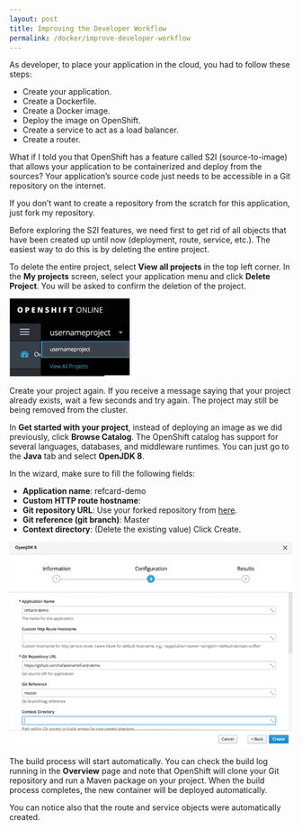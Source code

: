 ```yaml
---
layout: post
title: Improving the Developer Workflow
permalink: /docker/improve-developer-workflow
---
```


As developer, to place your application in the cloud, you had to follow these steps:
-	Create your application.
-	Create a Dockerfile.
-	Create a Docker image.
-	Deploy the image on OpenShift.
-	Create a service to act as a load balancer.
-	Create a router.

What if I told you that OpenShift has a feature called S2I (source-to-image) that allows your application to be containerized and deploy from the sources? Your application’s source code just needs to be accessible in a Git repository on the internet.

If you don’t want to create a repository from the scratch for this application, just fork my repository.

Before exploring the S2I features, we need first to get rid of all objects that have been created up until now (deployment, route, service, etc.). The easiest way to do this is by deleting the entire project.

To delete the entire project, select **View all projects** in the top left corner. In the **My projects** screen, select your application menu and click **Delete Project**. You will be asked to confirm the deletion of the project.

![](https://github.com/arpit04tripathi/files-cdn/raw/cdn/webservices/docker/docker-create-new-project.png)

Create your project again. If you receive a message saying that your project already exists, wait a few seconds and try again. The project may still be being removed from the cluster.

In **Get started with your project**, instead of deploying an image as we did previously, click **Browse Catalog**. The OpenShift catalog has support for several languages, databases, and middleware runtimes. You can just go to the **Java** tab and select **OpenJDK 8**.

In the wizard, make sure to fill the following fields:
-	**Application name**: refcard-demo
-	**Custom HTTP route hostname**:
-	**Git repository URL**: Use your forked repository from [here](https://github.com/rafabene/refcard-demo).
-	**Git reference (git branch)**: Master
-	**Context directory**: (Delete the existing value)
Click Create.

![](https://github.com/arpit04tripathi/files-cdn/raw/cdn/webservices/docker/create-new-openjdk-config.png)

The build process will start automatically. You can check the build log running in the **Overview** page and note that OpenShift will clone your Git repository and run a Maven package on your project. When the build process completes, the new container will be deployed automatically.

You can notice also that the route and service objects were automatically created.
